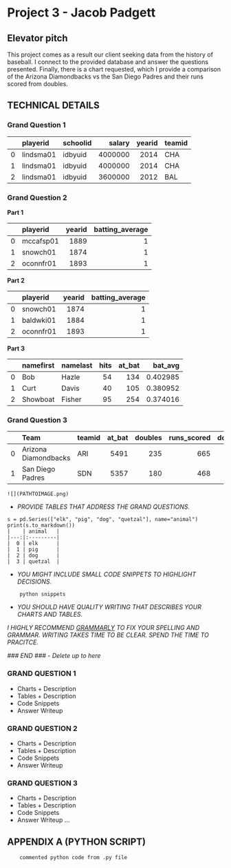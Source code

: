 # Project 3 - __Jacob Padgett__

## Elevator pitch

This project comes as a result our client seeking data from the history of baseball. I connect to the provided database and answer the questions presented. Finally, there is a chart requested, which I provide a comparison of the Arizona Diamondbacks vs the San Diego Padres and their runs scored from doubles.

## TECHNICAL DETAILS

### Grand Question 1

|    | playerid   | schoolid   |   salary |   yearid | teamid   |
|---:|:-----------|:-----------|---------:|---------:|:---------|
|  0 | lindsma01  | idbyuid    |  4000000 |     2014 | CHA      |
|  1 | lindsma01  | idbyuid    |  4000000 |     2014 | CHA      |
|  2 | lindsma01  | idbyuid    |  3600000 |     2012 | BAL      |

### Grand Question 2

**Part 1**

|    | playerid   |   yearid |   batting_average |
|---:|:-----------|---------:|------------------:|
|  0 | mccafsp01  |     1889 |                 1 |
|  1 | snowch01   |     1874 |                 1 |
|  2 | oconnfr01  |     1893 |                 1 |

**Part 2**

|    | playerid   |   yearid |   batting_average |
|---:|:-----------|---------:|------------------:|
|  0 | snowch01   |     1874 |                 1 |
|  1 | baldwki01  |     1884 |                 1 |
|  2 | oconnfr01  |     1893 |                 1 |

**Part 3**

|    | namefirst   | namelast   |   hits |   at_bat |   bat_avg |
|---:|:------------|:-----------|-------:|---------:|----------:|
|  0 | Bob         | Hazle      |     54 |      134 |  0.402985 |
|  1 | Curt        | Davis      |     40 |      105 |  0.380952 |
|  2 | Showboat    | Fisher     |     95 |      254 |  0.374016 |

### Grand Question 3

|    | Team                 | teamid   |   at_bat |   doubles |   runs_scored |   doubles_by_at_bat |   runs_per_double |
|---:|:---------------------|:---------|---------:|----------:|--------------:|--------------------:|------------------:|
|  0 | Arizona Diamondbacks | ARI      |     5491 |       235 |           665 |           0.0427973 |           2.82979 |
|  1 | San Diego Padres     | SDN      |     5357 |       180 |           468 |           0.0336009 |           2.6     |

```
![](PATHTOIMAGE.png)
```

- _PROVIDE TABLES THAT ADDRESS THE GRAND QUESTIONS._

```
s = pd.Series(["elk", "pig", "dog", "quetzal"], name="animal")
print(s.to_markdown())
|    | animal   |
|---:|:---------|
|  0 | elk      |
|  1 | pig      |
|  2 | dog      |
|  3 | quetzal  |
```

- _YOU MIGHT INCLUDE SMALL CODE SNIPPETS TO HIGHLIGHT DECISIONS._

```
    python snippets
```

- _YOU SHOULD HAVE QUALITY WRITING THAT DESCRIBES YOUR CHARTS AND TABLES._

_I HIGHLY RECOMMEND [GRAMMARLY](https://grammarly.com/) TO FIX YOUR SPELLING AND GRAMMAR. WRITING TAKES TIME TO BE CLEAR. SPEND THE TIME TO PRACITCE._  

_### END ### - Delete up to here_

### GRAND QUESTION 1
 - Charts + Description
 - Tables + Description
 - Code Snippets
 - Answer Writeup
### GRAND QUESTION 2
 - Charts + Description
 - Tables + Description
 - Code Snippets
 - Answer Writeup
### GRAND QUESTION 3
 - Charts + Description
 - Tables + Description
 - Code Snippets
 - Answer Writeup
...

## APPENDIX A (PYTHON SCRIPT)

```
    commented python code from .py file
```